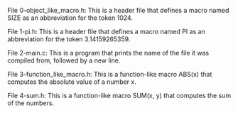 File 0-object_like_macro.h: This is a header file that defines a macro named SIZE as an abbreviation for the token 1024.

File 1-pi.h: This is a header file that defines a macro named PI as an abbreviation for the token 3.14159265359.

File 2-main.c: This is a program that prints the name of the file it was compiled from, followed by a new line.

File 3-function_like_macro.h: This is a function-like macro ABS(x) that computes the absolute value of a number x.

File 4-sum.h: This is a function-like macro SUM(x, y) that computes the sum of the numbers.

